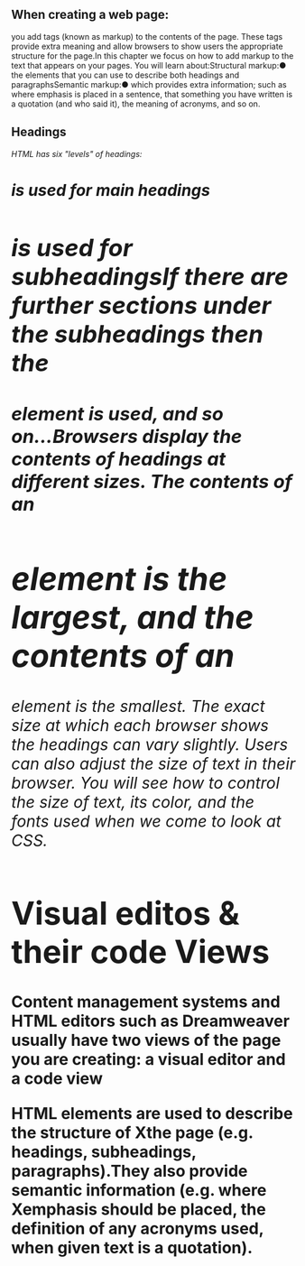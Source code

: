 ## When creating a web page:
 you add tags (known as markup) to the contents of the page. These tags provide extra meaning and allow browsers to show users the appropriate structure for the page.In this chapter we focus on how to add markup to the text that appears on your pages. You will learn about:Structural markup:● the elements that you can use to describe both headings and paragraphsSemantic markup:● which provides extra information; such as where emphasis is placed in a sentence, that something you have written is a quotation (and who said it), the meaning of acronyms, and so on.

 ## Headings 
 *HTML has six "levels" of headings:<h1> is used for main headings<h2> is used for subheadingsIf there are further sections under the subheadings then the <h3> element is used, and so on...Browsers display the contents of headings at different sizes. The contents of an <h1> element is the largest, and the contents of an <h6> element is the smallest. The exact size at which each browser shows the headings can vary slightly. Users can also adjust the size of text in their browser. You will see how to control the size of text, its color, and the fonts used when we come to look at CSS.*

 # Visual editos & their code Views

 Content management systems and HTML editors such as Dreamweaver usually have two views of the page you are creating: a visual editor and a code view


 HTML elements are used to describe the structure of Xthe page (e.g. headings, subheadings, paragraphs).They also provide semantic information (e.g. where Xemphasis should be placed, the definition of any acronyms used, when given text is a quotation).

